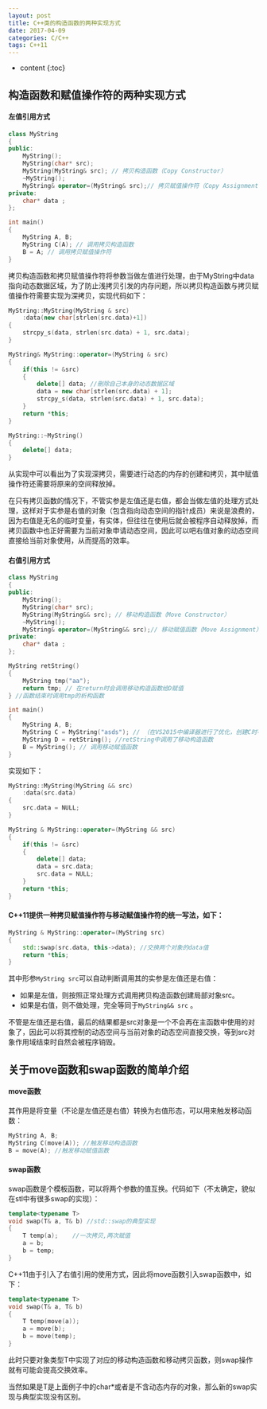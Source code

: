 ```yaml
---
layout: post
title: C++类的构造函数的两种实现方式
date: 2017-04-09
categories: C/C++
tags: C++11
---
```


* content
{:toc}

## 构造函数和赋值操作符的两种实现方式

#### **左值引用方式**

```c++
class MyString
{
public:
	MyString();
	MyString(char* src);
	MyString(MyString& src); // 拷贝构造函数（Copy Constructor）
	~MyString();
	MyString& operator=(MyString& src);// 拷贝赋值操作符（Copy Assignment operator）
private:
	char* data ;
};

int main()
{
	MyString A, B;
  	MyString C(A); // 调用拷贝构造函数
  	B = A; // 调用拷贝赋值操作符
}
```

拷贝构造函数和拷贝赋值操作符将参数当做左值进行处理，由于MyString中data指向动态数据区域，为了防止浅拷贝引发的内存问题，所以拷贝构造函数与拷贝赋值操作符需要实现为深拷贝，实现代码如下：

```c++
MyString::MyString(MyString & src)
	:data(new char[strlen(src.data)+1])
{
	strcpy_s(data, strlen(src.data) + 1, src.data);
}

MyString& MyString::operator=(MyString & src)
{
	if(this != &src) 
	{
		delete[] data; //刪除自己本身的动态数据区域
		data = new char[strlen(src.data) + 1];
		strcpy_s(data, strlen(src.data) + 1, src.data);
	}
	return *this;
}

MyString::~MyString()
{
	delete[] data;
}
```
从实现中可以看出为了实现深拷贝，需要进行动态的内存的创建和拷贝，其中赋值操作符还需要将原来的空间释放掉。

在只有拷贝函数的情况下，不管实参是左值还是右值，都会当做左值的处理方式处理，这样对于实参是右值的对象（包含指向动态空间的指针成员）来说是浪费的，因为右值是无名的临时变量，有实体，但往往在使用后就会被程序自动释放掉，而拷贝函数中也正好需要为当前对象申请动态空间，因此可以吧右值对象的动态空间直接给当前对象使用，从而提高的效率。

#### **右值引用方式**

```c++
class MyString
{
public:
	MyString();
	MyString(char* src);
	MyString(MyString&& src); // 移动构造函数（Move Constructor）
	~MyString();
	MyString& operator=(MyString&& src);// 移动赋值函数（Move Assignment）
private:
	char* data ;
};

MyString retString()
{
	MyString tmp("aa");
	return tmp; // 在return时会调用移动构造函数给D赋值
} //函数结束时调用tmp的析构函数

int main()
{
	MyString A, B;
  	MyString C = MyString("asds"); // （在VS2015中编译器进行了优化，创建C时不会调用任何构造函数）
	MyString D = retString(); //retString中调用了移动构造函数
  	B = MyString(); // 调用移动赋值函数
}
```
实现如下：

```c++
MyString::MyString(MyString && src)
	:data(src.data)
{
	src.data = NULL;
}

MyString & MyString::operator=(MyString && src)
{
	if(this != &src)
	{
		delete[] data;
		data = src.data;
		src.data = NULL;
	}
	return *this;
}
```
#### **C++11提供一种拷贝赋值操作符与移动赋值操作符的统一写法**，如下：

```C++
MyString & MyString::operator=(MyString src)
{
	std::swap(src.data, this->data); //交换两个对象的data值
	return *this;
}
```

其中形参`MyString src`可以自动判断调用其的实参是左值还是右值：

- 如果是左值，则按照正常处理方式调用拷贝构造函数创建局部对象src。
- 如果是右值，则不做处理，完全等同于`MyString&& src` 。

不管是左值还是右值，最后的结果都是src对象是一个不会再在主函数中使用的对象了，因此可以将其控制的动态空间与当前对象的动态空间直接交换，等到src对象作用域结束时自然会被程序销毁。


## 关于move函数和swap函数的简单介绍

#### **move函数**

其作用是将变量（不论是左值还是右值）转换为右值形态，可以用来触发移动函数：

```c++
MyString A, B;
MyString C(move(A)); //触发移动构造函数
B = move(A); //触发移动赋值函数
```
#### **swap函数**

swap函数是个模板函数，可以将两个参数的值互换。代码如下（不太确定，貌似在stl中有很多swap的实现）：

```c++
template<typename T>
void swap(T& a, T& b) //std::swap的典型实现
{
    T temp(a);    //一次拷贝,两次赋值
    a = b;
    b = temp;
}
```

C++11由于引入了右值引用的使用方式，因此将move函数引入swap函数中，如下：

```c++
template<typename T>
void swap(T& a, T& b) 
{
    T temp(move(a));    
    a = move(b);
    b = move(temp);
}
```

此时只要对象类型T中实现了对应的移动构造函数和移动拷贝函数，则swap操作就有可能会提高交换效率。

当然如果是T是上面例子中的char*或者是不含动态内存的对象，那么新的swap实现与典型实现没有区别。